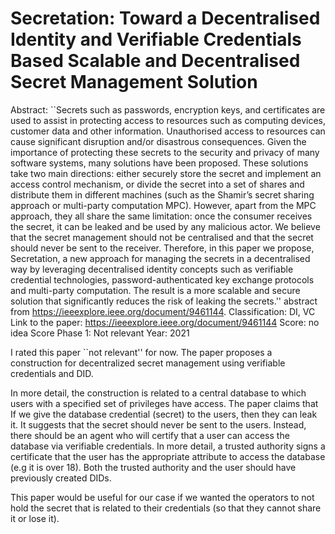 # Secretation: Toward a Decentralised Identity and Verifiable Credentials Based Scalable and Decentralised Secret Management Solution

Abstract: ``Secrets such as passwords, encryption keys, and certificates are used to assist in protecting access to resources such as computing devices, customer data and other information. Unauthorised access to resources can cause significant disruption and/or disastrous consequences. Given the importance of protecting these secrets to the security and privacy of many software systems, many solutions have been proposed. These solutions take two main directions: either securely store the secret and implement an access control mechanism, or divide the secret into a set of shares and distribute them in different machines (such as the Shamir’s secret sharing approach or multi-party computation MPC). However, apart from the MPC approach, they all share the same limitation: once the consumer receives the secret, it can be leaked and be used by any malicious actor. We believe that the secret management should not be centralised and that the secret should never be sent to the receiver. Therefore, in this paper we propose, Secretation, a new approach for managing the secrets in a decentralised way by leveraging decentralised identity concepts such as verifiable credential technologies, password-authenticated key exchange protocols and multi-party computation. The result is a more scalable and secure solution that significantly reduces the risk of leaking the secrets.'' 
abstract from https://ieeexplore.ieee.org/document/9461144.
Classification: DI, VC
Link to the paper: https://ieeexplore.ieee.org/document/9461144
Score: no idea
Score Phase 1: Not relevant
Year: 2021

I rated this paper ``not relevant'' for now. The paper proposes a construction for decentralized secret management using verifiable credentials and DID. 

In more detail, the construction is related to a central database to which users with a specified set of privileges have access. The paper claims that If we give the database credential (secret) to the users, then they can leak it. It suggests that the secret should never be sent to the users. Instead, there should be an agent who will certify that a user can access the database via verifiable credentials. In more detail, a trusted authority signs a certificate that the user has the appropriate attribute to access the database (e.g it is over 18). Both the trusted authority and the user should have previously created DIDs.

This paper would be useful for our case if we wanted the operators to not hold the secret that is related to their credentials (so that they cannot share it or lose it).